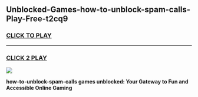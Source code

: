 
## Unblocked-Games-how-to-unblock-spam-calls-Play-Free-t2cq9
<h3>
<a href="https://premium76.site?title=how-to-unblock-spam-calls&ref=21A">CLICK TO PLAY</a></h3>
<hr>

<h3>
<a href="https://premium76.site?title=how-to-unblock-spam-calls&ref=21A">CLICK 2 PLAY</a>
  
</h3>

<a href="https://premium76.site?title=how-to-unblock-spam-calls&ref=21A"><img src="https://clearcache.store/games.png"></a>


**how-to-unblock-spam-calls games unblocked: Your Gateway to Fun and Accessible Online Gaming**
